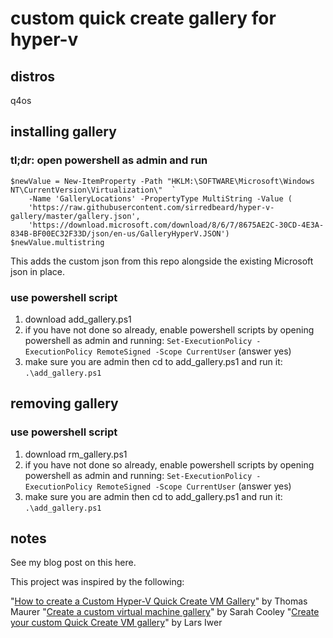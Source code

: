 # custom quick create gallery for hyper-v

## distros

q4os

## installing gallery

### tl;dr: open powershell as admin and run

```
$newValue = New-ItemProperty -Path "HKLM:\SOFTWARE\Microsoft\Windows NT\CurrentVersion\Virtualization\"  `
    -Name 'GalleryLocations' -PropertyType MultiString -Value (
    'https://raw.githubusercontent.com/sirredbeard/hyper-v-gallery/master/gallery.json',
    'https://download.microsoft.com/download/8/6/7/8675AE2C-30CD-4E3A-834B-BF00EC32F33D/json/en-us/GalleryHyperV.JSON')
$newValue.multistring
```

This adds the custom json from this repo alongside the existing Microsoft json in place.

### use powershell script

1. download add_gallery.ps1
1. if you have not done so already, enable powershell scripts by opening powershell as admin and running: `Set-ExecutionPolicy -ExecutionPolicy RemoteSigned -Scope CurrentUser` (answer yes)
1. make sure you are admin then cd to add_gallery.ps1 and run it: `.\add_gallery.ps1`

## removing gallery

### use powershell script

1. download rm_gallery.ps1
1. if you have not done so already, enable powershell scripts by opening powershell as admin and running: `Set-ExecutionPolicy -ExecutionPolicy RemoteSigned -Scope CurrentUser` (answer yes)
1. make sure you are admin then cd to add_gallery.ps1 and run it: `.\add_gallery.ps1`

## notes

See my blog post on this here.

This project was inspired by the following:

"[How to create a Custom Hyper-V Quick Create VM Gallery](https://techcommunity.microsoft.com/t5/ITOps-Talk-Blog/How-to-create-a-Custom-Hyper-V-Quick-Create-VM-Gallery/ba-p/781346)" by Thomas Maurer
"[Create a custom virtual machine gallery](https://docs.microsoft.com/en-us/virtualization/hyper-v-on-windows/user-guide/custom-gallery?WT.mc_id=itopstalk-blog-thmaure)" by Sarah Cooley
"[Create your custom Quick Create VM gallery](https://techcommunity.microsoft.com/t5/Virtualization/Create-your-custom-Quick-Create-VM-gallery/ba-p/382388)" by Lars Iwer